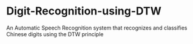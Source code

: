 # Digit-Recognition-using-DTW
An Automatic Speech Recognition system that recognizes and classifies Chinese digits using the DTW principle
